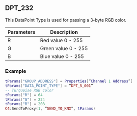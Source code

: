 ## DPT\_232

This DataPoint Type is used for passing a 3-byte RGB color.

| Parameters  | Description |
| --- | --- |
| R | Red value 0 - 255 |
| G | Green value 0 - 255 |
| B | Blue value 0 - 255 |


### Example

```lua
tParams["GROUP_ADDRESS"] = Properties[“Channel 1 Address”]
tParams["DATA_POINT_TYPE"] = “DPT_5_001”
-- Turquoise RGB color
tParams["R"] = 64
tParams["G"] = 224
tParams["B"] = 208
C4:SendToProxy(1, ”SEND_TO_KNX”, tParams)
```
